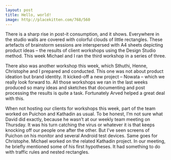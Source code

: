 ```yaml
---
layout: post
title: Hello, world!
image: http://placekitten.com/768/560
---
```


There is a sharp rise in post-it consumption, and it shows. Everywhere in the studio walls are covered with colorful clouds of little rectangles. These artefacts of brainstorm sessions are interspersed with A4 sheets depicting product ideas – the results of client workshops using the Design Studio method. This week Michael and I ran the third workshop in a series of three.

There also was another workshop this week, which Sthuthi, Henne, Christophe and I prepared and conducted. This one was not about product ideation but brand identity. It kicked-off a new project – Nowata – which we really look forward to.
All those workshops we ran in the last weeks produced so many ideas and sketches that documenting and post processing the results is quite a task. Fortunately Arved helped a great deal with this.

When not hosting our clients for workshops this week, part of the team worked on Puichon and Kathadin as usual. To be honest, I’m not sure what David did exactly, because he wasn’t at our weekly team meeting on Thursday. It was his turn catching the virus or whatever it is that keeps knocking off our people one after the other. But I’ve seen screens of Puichon on his monitor and several Android test devices. Same goes for Christophe. Michael worked on the related Kathadin project. In our meeting, he briefly mentioned some of his first hypotheses. It had something to do with traffic rules and nested rectangles.